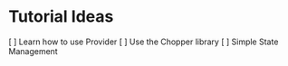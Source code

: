 # Tutorial Ideas
[ ] Learn how to use Provider
[ ] Use the Chopper library
[ ] Simple State Management
